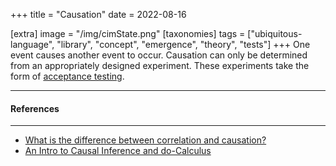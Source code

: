 +++
title = "Causation"
date = 2022-08-16

[extra]
  image = "/img/cimState.png"
[taxonomies]
   tags = ["ubiquitous-language", "library", "concept", "emergence", "theory", "tests"]
+++
One event causes another event to occur. Causation can only be determined from an appropriately designed experiment. These experiments take the form of [acceptance testing](https://www.geeksforgeeks.org/acceptance-testing-software-testing/). 

---

#### References

---

* [What is the difference between correlation and causation?](https://www.khanacademy.org/test-prep/praxis-math/praxis-math-lessons/gtp--praxis-math--lessons--statistics-and-probability/a/gtp--praxis-math--article--correlation-and-causation--lesson)
* [An Intro to Causal Inference and do-Calculus](https://www.inference.vc/untitled/)